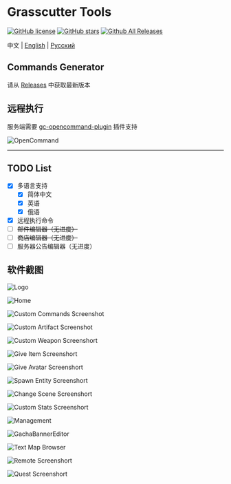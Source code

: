# Grasscutter Tools

[![GitHub license](https://img.shields.io/github/license/jie65535/GrasscutterCommandGenerator)](https://github.com/jie65535/GrasscutterCommandGenerator/blob/main/LICENSE)
[![GitHub stars](https://img.shields.io/github/stars/jie65535/GrasscutterCommandGenerator)](https://github.com/jie65535/GrasscutterCommandGenerator/stargazers)
[![Github All Releases](https://img.shields.io/github/downloads/jie65535/GrasscutterCommandGenerator/total.svg)](https://github.com/jie65535/GrasscutterCommandGenerator/releases)

中文 | [English](README_en-US.md) | [Русский](README_ru-RU.md)

## Commands Generator

请从 [Releases](https://github.com/jie65535/GrasscutterCommandGenerator/releases) 中获取最新版本

## 远程执行

服务端需要 [gc-opencommand-plugin](https://github.com/jie65535/gc-opencommand-plugin) 插件支持

![OpenCommand](Doc/Screenshots/OpenCommand.gif)

---

## TODO List
  - [x] 多语言支持
    - [x] 简体中文
    - [x] 英语
    - [x] 俄语
  - [x] 远程执行命令
  - [ ] ~~邮件编辑器（无进度）~~
  - [ ] ~~商店编辑器（无进度）~~
  - [ ] 服务器公告编辑器（无进度）

## 软件截图

![Logo](Doc/Screenshots/GrasscutterLogo.png)

![Home](Doc/Screenshots/0-Home.png)

![Custom Commands Screenshot](Doc/Screenshots/1-CustomCommands.png)

![Custom Artifact Screenshot](Doc/Screenshots/2-CustomArtifact.png)

![Custom Weapon Screenshort](Doc/Screenshots/3-CustomWeapon.png)

![Give Item Screenshort](Doc/Screenshots/4-GiveItem.png)

![Give Avatar Screenshort](Doc/Screenshots/5-GiveAvatar.png)

![Spawn Entity Screenshort](Doc/Screenshots/6-SpawnEntity.png)

![Change Scene Screenshort](Doc/Screenshots/7-ChangeScene.png)

![Custom Stats Screenshort](Doc/Screenshots/8-CustomStats.png)

![Management](Doc/Screenshots/9-Manage.png)

![GachaBannerEditor](Doc/Screenshots/10-GachaBannerEditor.png)

![Text Map Browser](Doc/Screenshots/11-TextMapBrowser.png)

![Remote Screenshort](Doc/Screenshots/12-Remote.png)

![Quest Screenshort](Doc/Screenshots/13-Quest.png)
